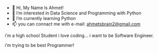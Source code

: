 - 👋 Hi, My Name Is Ahmet!
- 👀 I’m interested in Data Science and Programming with Python
- 🌱 I’m currently learning Python 
- 📫 you can connact me with e-mail: ahmetsbrain2@gmail.com

i'm a high school Student
i love coding...
i want to be Software Engineer.

i'm trying to be best Programmer!

